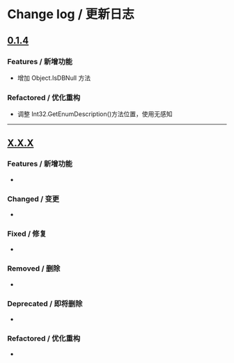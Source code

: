 # Change log / 更新日志

## [0.1.4](2019-04-14)

### Features / 新增功能

- 增加 Object.IsDBNull 方法

### Refactored / 优化重构

- 调整 Int32.GetEnumDescription()方法位置，使用无感知

---

## [X.X.X](2019-04-13)

### Features / 新增功能

-

### Changed / 变更

-

### Fixed / 修复

-

### Removed / 删除

-

### Deprecated / 即将删除

-

### Refactored / 优化重构

-
